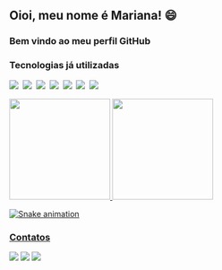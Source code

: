 ## Oioi, meu nome é Mariana! :smile:
### Bem vindo ao meu perfil GitHub

### Tecnologias já utilizadas
<p>
    <img src="https://img.shields.io/badge/HTML5-151515?style=for-the-badge&logo=html5&logoColor=ff007f"></img>&nbsp;
    <img src="https://img.shields.io/badge/CSS3-151515?style=for-the-badge&logo=css3&logoColor=ff007f"></img>&nbsp;
    <img src="https://img.shields.io/badge/Python-151515?style=for-the-badge&logo=python&logoColor=ff007f"></img>&nbsp;
    <img src="https://img.shields.io/badge/TypeScript-151515?style=for-the-badge&logo=typescript&logoColor=ff007f"></img>&nbsp;
    <img src="https://img.shields.io/badge/React-151515?style=for-the-badge&logo=react&logoColor=ff007f"></img>&nbsp;
    <img src="https://img.shields.io/badge/Node.js-151515?style=for-the-badge&logo=nodedotjs&logoColor=ff007f"></img>&nbsp;    
    <img src="https://img.shields.io/badge/MySQL-151515?style=for-the-badge&logo=mysql&logoColor=ff007f"></img>&nbsp;
</p>

<div>
<a href="https://github.com/seu-usuário-aqui">
<img height="180em" src="https://github-readme-stats.vercel.app/api/top-langs/?username=Mariayumi&layout=compact&langs_count=7&theme=dracula"/>
<img height="180em" src="https://github-readme-stats.vercel.app/api?username=Mariayumi&show_icons=true&theme=dracula&include_all_commits=true&count_private=true"/>
</div>

![Snake animation](https://github.com/Mariayumi/MAriayumi/blob/output/github-contribution-grid-snake.svg)

### Contatos
<div>
<a href="https://www.instagram.com/maritamay4/" target="_blank"><img src="https://img.shields.io/badge/-Instagram-%23E4405F?style=for-the-badge&logo=instagram&logoColor=white" target="_blank"></a>
<a href = "mailto:maritamay4@gmail.com"><img src="https://img.shields.io/badge/Gmail-D14836?style=for-the-badge&logo=gmail&logoColor=white" target="_blank"></a>
<a href="https://www.linkedin.com/in/mariana-tamay-159582222/" target="_blank"><img src="https://img.shields.io/badge/-LinkedIn-%230077B5?style=for-the-badge&logo=linkedin&logoColor=white" target="_blank"></a>   
</div>
